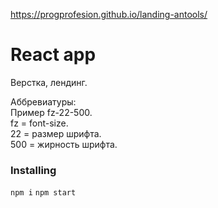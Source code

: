 https://progprofesion.github.io/landing-antools/
# React app
Верстка, лендинг.

Аббревиатуры:  
Пример fz-22-500.  
fz = font-size.  
22 = размер шрифта.  
500 = жирность шрифта.     


### Installing

`npm i`  `npm start`


